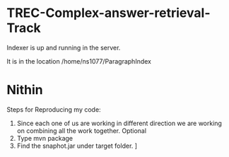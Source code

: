 # TREC-Complex-answer-retrieval-Track

Indexer is up and running in the server.

It is in the location /home/ns1077/ParagraphIndex

# Nithin

Steps for Reproducing my code:

1.	Since each one of us are working in different direction we are working on combining all the work together. 
Optional
2.	Type mvn package
3.	Find the snaphot.jar under target folder. ]
